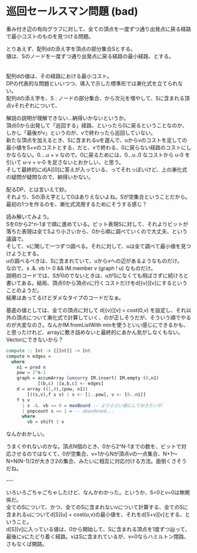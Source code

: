 # 巡回セールスマン問題 (bad)

重み付き辺の有向グラフに対して、全ての頂点を一度ずつ通り出発点に戻る経路で最小コストのものを見つける問題。

とりあえず、配列dの添え字を頂点の部分集合Sとする。\
値は、Sのノードを一度ずつ通り出発点に戻る経路の最小経路、とする。\
\
\
配列dの値は、その経路における最小コスト。\
DPの代表的な問題といいつつ、導入で示した標準形では漸化式を立てられない。\
配列dの添え字を、S : ノードの部分集合、から次元を増やして、Sに含まれる頂点vそれぞれについて、

解説の説明が理解できない...納得いかないというか。\
頂点0から出発して「巡回する」経路、といったら0に戻るということなのか、しかし「最後がv」というのが、vで終わったら巡回していない。\
新たな頂点を加えるとき、Sに含まれるuを選んで、uからvのコストを足しての最小値をS+vのコストとする、だと、vで終わる、0に戻らない経路のコストにしかならない。0....u + v なので。0に戻るためには、0...u..0 なコストから u-0 を引いて u-v + v-0 を足さないとおかしい、と思う。\
そして最終的にd\[A]\[0]に答えが入っている、ってそれっぽいけど、上の漸化式の疑問が疑問なので、納得いかない。

配るDP、とは言いえて妙。\
それより、Sの添え字として0はありえないよね。Sが空集合ということだから。\
最初の1つを作るのを、漸化式流用するためにそうする感じ？

読み解いてみよう。\
Sを0から2^n-1まで順に進めている。ビット表現Sに対して、それよりビットが落ちた表現は全てSより小さいから、0から順に調べていくので大丈夫、という議論で。\
そして、vに関して一つずつ調べる。それに対して、uは全て調べて最小値を見つけようとする。\
uの調べるべきは、Sに含まれていて、uからvへの辺があるようなものだけ。\
なので、s .&. vb != 0 && IM.member v (graph ! u) なものだけ。\
説明のコードでは、Sが0のでないときは、uがSになくても飛ばさずに続けろと書いてある。結局、頂点0から頂点vに行くコストだけをd\[{v}]\[v]にするということのようだ。\
結果はあってるけどダメなタイプのコードだなぁ。

基底の値としては、全ての頂点に対して d\[{v}]\[v] = cost(0,v) を設定し、それ以外の頂点について漸化式で計算していく、のが正しそうだが、そういう順でやるのが大変なのさ。なんかIM.fromListWith minを使うといい感じにできるかも、と思ったけれど、arrayに敷き詰めないと最終的にあかん気がしなくもない。Vectorにできないから？

```haskell
compute :: Int -> [[Int]] -> Int
compute n edges =
  where
    n1 = pred n
    pow = 2^n-1
    graph = accumArray (uncurry IM.insert) IM.empty (0,n1)
            [(b,c) |[a,b,c] <- edges]
    d = array ((1,0),(pow, n1))
        [((s,v),f s v) | s <- [1..pow], v <- [0..n1]]
    f s v
      | s .&. vb == 0 = maxBound -- より小さい値にしておきたいが
      | popcount s == 1 = -- abandoned...
      where
        vb = shift 1 v
```

なんかおかしい。

うまくやれないのかな。頂点N個のとき、0から2^N-1までの数を、ビットで対応させるのではなくて、0が空集合、v=1からNが頂点vの一点集合、N+1～N+N(N-1)/2が大きさ2の集合、みたいに相互に対応付ける方法。面倒くさそうだね。

\---

いろいろごちゃごちゃしたけど、なんかわかった。というか、S=0とv=0は無関係だ。\
全てのSについて、かつ、全てのSに含まれないvについて計算する、全てのSに含まれるuについてd\[S]\[u] + cost(u,v)の最小値を、それをd\[S+v]\[v]とする、ということ。\
d\[S]\[v]に入っている値は、0から開始して、Sに含まれる頂点を1度ずつ辿って、最後にvにたどり着く経路。vはSに含まれているが、v=0ならハミルトン閉路、さもなくば開路。
